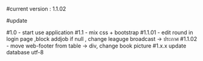 #current version : 1.1.02

#update

#1.0 - start use application
#1.1 - mix css + bootstrap
#1.1.01 - edit round in login page  ,block addjob if null , change leaguge broadcast -> ประกาศ
#1.1.02 - move web-footer from table -> div, change book picture
#1.x.x update database utf-8